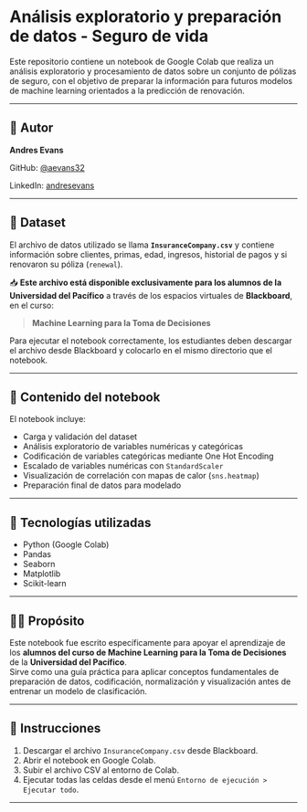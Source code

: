 # Análisis exploratorio y preparación de datos - Seguro de vida

Este repositorio contiene un notebook de Google Colab que realiza un análisis exploratorio y procesamiento de datos sobre un conjunto de pólizas de seguro, con el objetivo de preparar la información para futuros modelos de machine learning orientados a la predicción de renovación.

---

## 👤 Autor

**Andres Evans**

GitHub: [@aevans32](https://github.com/aevans32)

LinkedIn: [andresevans](https://www.linkedin.com/in/andresevans/)

---

## 🧪 Dataset

El archivo de datos utilizado se llama **`InsuranceCompany.csv`** y contiene información sobre clientes, primas, edad, ingresos, historial de pagos y si renovaron su póliza (`renewal`).

📥 **Este archivo está disponible exclusivamente para los alumnos de la Universidad del Pacífico** a través de los espacios virtuales de **Blackboard**, en el curso:

> **Machine Learning para la Toma de Decisiones**

Para ejecutar el notebook correctamente, los estudiantes deben descargar el archivo desde Blackboard y colocarlo en el mismo directorio que el notebook.

---

## 📘 Contenido del notebook

El notebook incluye:

- Carga y validación del dataset
- Análisis exploratorio de variables numéricas y categóricas
- Codificación de variables categóricas mediante One Hot Encoding
- Escalado de variables numéricas con `StandardScaler`
- Visualización de correlación con mapas de calor (`sns.heatmap`)
- Preparación final de datos para modelado

---

## 📎 Tecnologías utilizadas

- Python (Google Colab)
- Pandas
- Seaborn
- Matplotlib
- Scikit-learn

---

## 🧑‍🏫 Propósito

Este notebook fue escrito específicamente para apoyar el aprendizaje de los **alumnos del curso de Machine Learning para la Toma de Decisiones** de la **Universidad del Pacífico**.  
Sirve como una guía práctica para aplicar conceptos fundamentales de preparación de datos, codificación, normalización y visualización antes de entrenar un modelo de clasificación.

---

## 📝 Instrucciones

1. Descargar el archivo `InsuranceCompany.csv` desde Blackboard.
2. Abrir el notebook en Google Colab.
3. Subir el archivo CSV al entorno de Colab.
4. Ejecutar todas las celdas desde el menú `Entorno de ejecución > Ejecutar todo`.

---
